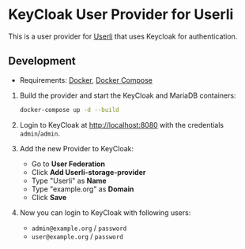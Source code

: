 # KeyCloak User Provider for Userli

This is a user provider for [Userli](https://github.com/systemli/userli) that uses Keycloak for authentication.

## Development

* Requirements: [Docker](https://www.docker.com/), [Docker Compose](https://docs.docker.com/compose/)

1. Build the provider and start the KeyCloak and MariaDB containers:

    ```bash
    docker-compose up -d --build
    ```

2. Login to KeyCloak at [http://localhost:8080](http://localhost:8080) with the credentials `admin`/`admin`.

3. Add the new Provider to KeyCloak:

    * Go to **User Federation**
    * Click **Add Userli-storage-provider**
    * Type "Userli" as **Name**
    * Type "example.org" as **Domain**
    * Click **Save**

4. Now you can login to KeyCloak with following users:

    * `admin@example.org` / `password`
    * `user@example.org` / `password`
